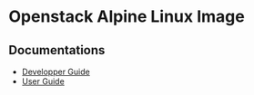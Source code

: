 # Openstack Alpine Linux Image

## Documentations

- [Developper Guide](https://openstack-alpine-image.readthedocs.io/en/latest/)
- [User Guide](https://openstack-alpine-image.readthedocs.io/en/latest/)

